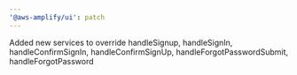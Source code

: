 ```yaml
---
'@aws-amplify/ui': patch
---
```


Added new services to override handleSignup, handleSignIn, handleConfirmSignIn, handleConfirmSignUp, handleForgotPasswordSubmit, handleForgotPassword
